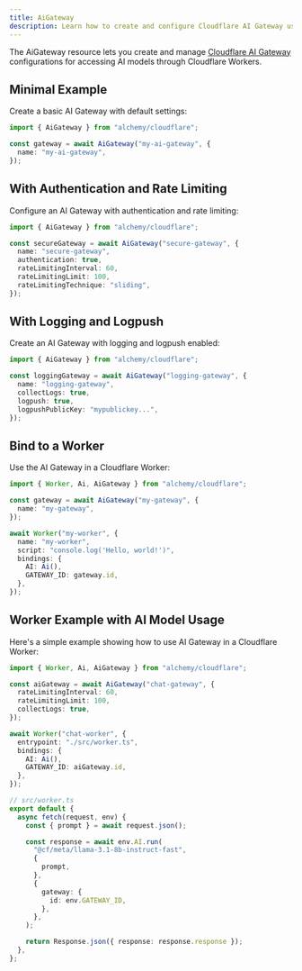 ```yaml
---
title: AiGateway
description: Learn how to create and configure Cloudflare AI Gateway using Alchemy to route and manage AI requests.
---
```


The AiGateway resource lets you create and manage [Cloudflare AI Gateway](https://developers.cloudflare.com/workers-ai/get-started/workers-ai-gateway/) configurations for accessing AI models through Cloudflare Workers.

## Minimal Example

Create a basic AI Gateway with default settings:

```ts
import { AiGateway } from "alchemy/cloudflare";

const gateway = await AiGateway("my-ai-gateway", {
  name: "my-ai-gateway",
});
```

## With Authentication and Rate Limiting

Configure an AI Gateway with authentication and rate limiting:

```ts
import { AiGateway } from "alchemy/cloudflare";

const secureGateway = await AiGateway("secure-gateway", {
  name: "secure-gateway",
  authentication: true,
  rateLimitingInterval: 60,
  rateLimitingLimit: 100,
  rateLimitingTechnique: "sliding",
});
```

## With Logging and Logpush

Create an AI Gateway with logging and logpush enabled:

```ts
import { AiGateway } from "alchemy/cloudflare";

const loggingGateway = await AiGateway("logging-gateway", {
  name: "logging-gateway",
  collectLogs: true,
  logpush: true,
  logpushPublicKey: "mypublickey...",
});
```

## Bind to a Worker

Use the AI Gateway in a Cloudflare Worker:

```ts
import { Worker, Ai, AiGateway } from "alchemy/cloudflare";

const gateway = await AiGateway("my-gateway", {
  name: "my-gateway",
});

await Worker("my-worker", {
  name: "my-worker",
  script: "console.log('Hello, world!')",
  bindings: {
    AI: Ai(),
    GATEWAY_ID: gateway.id,
  },
});
```

## Worker Example with AI Model Usage

Here's a simple example showing how to use AI Gateway in a Cloudflare Worker:

```ts
import { Worker, Ai, AiGateway } from "alchemy/cloudflare";

const aiGateway = await AiGateway("chat-gateway", {
  rateLimitingInterval: 60,
  rateLimitingLimit: 100,
  collectLogs: true,
});

await Worker("chat-worker", {
  entrypoint: "./src/worker.ts",
  bindings: {
    AI: Ai(),
    GATEWAY_ID: aiGateway.id,
  },
});
```

```ts
// src/worker.ts
export default {
  async fetch(request, env) {
    const { prompt } = await request.json();

    const response = await env.AI.run(
      "@cf/meta/llama-3.1-8b-instruct-fast",
      {
        prompt,
      },
      {
        gateway: {
          id: env.GATEWAY_ID,
        },
      },
    );

    return Response.json({ response: response.response });
  },
};
```
